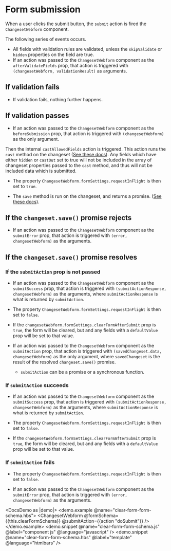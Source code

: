 # Form submission

When a user clicks the submit button, the `submit` action is fired the `ChangesetWebform` component.

The following series of events occurs.

* All fields with validation rules are validated, unless the `skipValidate` or `hidden` properties on the field are true.
* If an action was passed to the `ChangesetWebform` component as the `afterValidateFields` prop, that action is triggered with `(changesetWebform, validationResult)` as arguments.

## If validation fails

* If validation fails, nothing further happens.

## If validation passes

* If an action was passed to the `ChangesetWebform` component as the `beforeSubmission` prop, that action is triggered with `(changesetWebform)` as the only argument.

Then the internal `castAllowedFields` action is triggered. This action runs the `cast` method on the changeset ([See these docs](https://github.com/poteto/ember-changeset#cast)). Any fields which have either `hidden` or `castOut` set to true will not be included in the array of changeset properties passed to the `cast` method, and thus will not be included data which is submitted.

* The property `ChangesetWebform.formSettings.requestInFlight` is then set to `true`.

* The `save` method is run on the changeset, and returns a promise. ([See these docs](https://github.com/poteto/ember-changeset#save)).

## If the `changeset.save()` promise rejects

* If an action was passed to the `ChangesetWebform` component as the `submitError` prop, that action is triggered with `(error, changesetWebform)` as the arguments.

## If the `changeset.save()` promise resolves

### If the `submitAction` prop is not passed

* If an action was passed to the `ChangesetWebform` component as the `submitSuccess` prop, that action is triggered with `(submitActionResponse, changesetWebform)` as the arguments, where `submitActionResponse` is what is returned by  `submitAction`.

* The property `ChangesetWebform.formSettings.requestInFlight` is then set to `false`.

* If the `changesetWebform.formSettings.clearFormAfterSubmit` prop is `true`, the form will be cleared, but and any fields with a `defaultValue` prop will be set to that value.

* If an action was passed to the `ChangesetWebform` component as the `submitAction` prop, that action is triggered with `(savedChangeset.data, changesetWebform)` as the only argument, where `savedChangeset` is the result of the resolved `changeset.save()` promise.

  * `submitAction` can be a promise or a synchronous function. 

### If `submitAction` succeeds

* If an action was passed to the `ChangesetWebform` component as the `submitSuccess` prop, that action is triggered with `(submitActionResponse, changesetWebform)` as the arguments, where `submitActionResponse` is what is returned by  `submitAction`.

* The property `ChangesetWebform.formSettings.requestInFlight` is then set to `false`.

* If the `changesetWebform.formSettings.clearFormAfterSubmit` prop is `true`, the form will be cleared, but and any fields with a `defaultValue` prop will be set to that value.

### If `submitAction` fails

* The property `ChangesetWebform.formSettings.requestInFlight` is then set to `false`.

* If an action was passed to the `ChangesetWebform` component as the `submitError` prop, that action is triggered with `(error, changesetWebform)` as the arguments.



<DocsDemo as |demo|>
  <demo.example @name="clear-form-form-schema.hbs">
    <ChangesetWebform @formSchema={{this.clearFormSchema}} @submitAction={{action "doSubmit"}} />
  </demo.example>
  <demo.snippet @name="clear-form-form-schema.js" @label="component js" @language="javascript" />
  <demo.snippet @name="clear-form-form-schema.hbs" @label="template" @language="htmlbars" />
</DocsDemo>